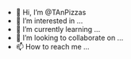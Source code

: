 - 👋 Hi, I’m @TAnPizzas
- 👀 I’m interested in ...
- 🌱 I’m currently learning ...
- 💞️ I’m looking to collaborate on ...
- 📫 How to reach me ...

<!---
TAnPizzas/TAnPizzas is a ✨ special ✨ repository because its `README.md` (this file) appears on your GitHub profile.
You can click the Preview link to take a look at your changes.
--->
